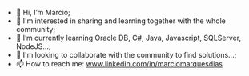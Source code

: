 - 👋 Hi, I’m Márcio;
- 👀 I'm interested in sharing and learning together with the whole community;
- 🌱 I’m currently learning Oracle DB, C#, Java, Javascript, SQLServer, NodeJS...;
- 💞️ I'm looking to collaborate with the community to find solutions...;
- 📫 How to reach me: www.linkedin.com/in/marciomarquesdias


<!---
saidoicram/saidoicram is a ✨ special ✨ repository because its `README.md` (this file) appears on your GitHub profile.
You can click the Preview link to take a look at your changes.
--->
